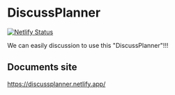 # DiscussPlanner
[![Netlify Status](https://api.netlify.com/api/v1/badges/57eb4dea-9994-45f4-9e97-6a9026413134/deploy-status)](https://app.netlify.com/sites/discussplanner/deploys)

We can easily discussion to use this "DiscussPlanner"!!!

## Documents site
https://discussplanner.netlify.app/
